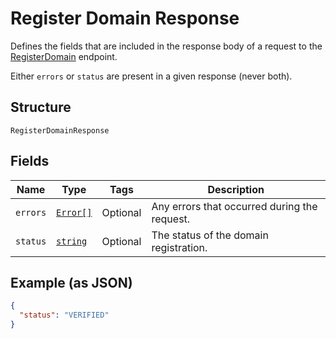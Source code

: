 
# Register Domain Response

Defines the fields that are included in the response body of
a request to the [RegisterDomain](#endpoint-registerdomain) endpoint.

Either `errors` or `status` are present in a given response (never both).

## Structure

`RegisterDomainResponse`

## Fields

| Name | Type | Tags | Description |
|  --- | --- | --- | --- |
| `errors` | [`Error[]`](/doc/models/error.md) | Optional | Any errors that occurred during the request. |
| `status` | [`string`](/doc/models/register-domain-response-status.md) | Optional | The status of the domain registration. |

## Example (as JSON)

```json
{
  "status": "VERIFIED"
}
```

